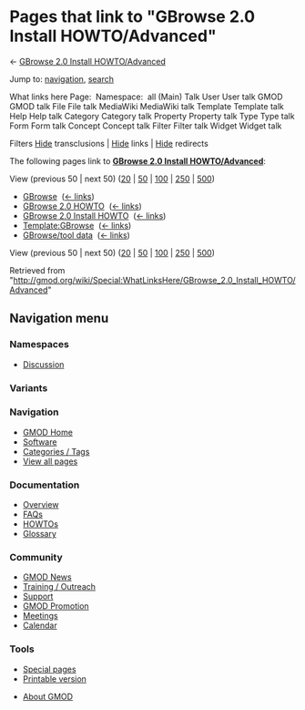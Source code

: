 <div id="mw-page-base" class="noprint">

</div>

<div id="mw-head-base" class="noprint">

</div>

<div id="content" class="mw-body" role="main">

<span id="top"></span>

<div id="mw-js-message" style="display:none;">

</div>



# <span dir="auto">Pages that link to "GBrowse 2.0 Install HOWTO/Advanced"</span>

<div id="bodyContent">

<div id="contentSub">

← [GBrowse 2.0 Install
HOWTO/Advanced](/wiki/GBrowse_2.0_Install_HOWTO/Advanced "GBrowse 2.0 Install HOWTO/Advanced")

</div>

<div id="jump-to-nav" class="mw-jump">

Jump to: [navigation](#mw-navigation), [search](#p-search)

</div>

<div id="mw-content-text">

What links here Page:  Namespace:  all (Main) Talk User User talk GMOD
GMOD talk File File talk MediaWiki MediaWiki talk Template Template talk
Help Help talk Category Category talk Property Property talk Type Type
talk Form Form talk Concept Concept talk Filter Filter talk Widget
Widget talk

Filters
[Hide](/mediawiki/index.php?title=Special:WhatLinksHere/GBrowse_2.0_Install_HOWTO/Advanced&hidetrans=1 "Special:WhatLinksHere/GBrowse 2.0 Install HOWTO/Advanced")
transclusions \|
[Hide](/mediawiki/index.php?title=Special:WhatLinksHere/GBrowse_2.0_Install_HOWTO/Advanced&hidelinks=1 "Special:WhatLinksHere/GBrowse 2.0 Install HOWTO/Advanced")
links \|
[Hide](/mediawiki/index.php?title=Special:WhatLinksHere/GBrowse_2.0_Install_HOWTO/Advanced&hideredirs=1 "Special:WhatLinksHere/GBrowse 2.0 Install HOWTO/Advanced")
redirects

The following pages link to **[GBrowse 2.0 Install
HOWTO/Advanced](/wiki/GBrowse_2.0_Install_HOWTO/Advanced "GBrowse 2.0 Install HOWTO/Advanced")**:

View (previous 50 \| next 50)
([20](/mediawiki/index.php?title=Special:WhatLinksHere/GBrowse_2.0_Install_HOWTO/Advanced&limit=20 "Special:WhatLinksHere/GBrowse 2.0 Install HOWTO/Advanced")
\|
[50](/mediawiki/index.php?title=Special:WhatLinksHere/GBrowse_2.0_Install_HOWTO/Advanced&limit=50 "Special:WhatLinksHere/GBrowse 2.0 Install HOWTO/Advanced")
\|
[100](/mediawiki/index.php?title=Special:WhatLinksHere/GBrowse_2.0_Install_HOWTO/Advanced&limit=100 "Special:WhatLinksHere/GBrowse 2.0 Install HOWTO/Advanced")
\|
[250](/mediawiki/index.php?title=Special:WhatLinksHere/GBrowse_2.0_Install_HOWTO/Advanced&limit=250 "Special:WhatLinksHere/GBrowse 2.0 Install HOWTO/Advanced")
\|
[500](/mediawiki/index.php?title=Special:WhatLinksHere/GBrowse_2.0_Install_HOWTO/Advanced&limit=500 "Special:WhatLinksHere/GBrowse 2.0 Install HOWTO/Advanced"))

- [GBrowse](/wiki/GBrowse "GBrowse") ‎
  <span class="mw-whatlinkshere-tools">([←
  links](/mediawiki/index.php?title=Special:WhatLinksHere&target=GBrowse "Special:WhatLinksHere"))</span>
- [GBrowse 2.0 HOWTO](/wiki/GBrowse_2.0_HOWTO "GBrowse 2.0 HOWTO") ‎
  <span class="mw-whatlinkshere-tools">([←
  links](/mediawiki/index.php?title=Special:WhatLinksHere&target=GBrowse+2.0+HOWTO "Special:WhatLinksHere"))</span>
- [GBrowse 2.0 Install
  HOWTO](/wiki/GBrowse_2.0_Install_HOWTO "GBrowse 2.0 Install HOWTO") ‎
  <span class="mw-whatlinkshere-tools">([←
  links](/mediawiki/index.php?title=Special:WhatLinksHere&target=GBrowse+2.0+Install+HOWTO "Special:WhatLinksHere"))</span>
- [Template:GBrowse](/wiki/Template:GBrowse "Template:GBrowse") ‎
  <span class="mw-whatlinkshere-tools">([←
  links](/mediawiki/index.php?title=Special:WhatLinksHere&target=Template%3AGBrowse "Special:WhatLinksHere"))</span>
- [GBrowse/tool data](/wiki/GBrowse/tool_data "GBrowse/tool data") ‎
  <span class="mw-whatlinkshere-tools">([←
  links](/mediawiki/index.php?title=Special:WhatLinksHere&target=GBrowse%2Ftool+data "Special:WhatLinksHere"))</span>

View (previous 50 \| next 50)
([20](/mediawiki/index.php?title=Special:WhatLinksHere/GBrowse_2.0_Install_HOWTO/Advanced&limit=20 "Special:WhatLinksHere/GBrowse 2.0 Install HOWTO/Advanced")
\|
[50](/mediawiki/index.php?title=Special:WhatLinksHere/GBrowse_2.0_Install_HOWTO/Advanced&limit=50 "Special:WhatLinksHere/GBrowse 2.0 Install HOWTO/Advanced")
\|
[100](/mediawiki/index.php?title=Special:WhatLinksHere/GBrowse_2.0_Install_HOWTO/Advanced&limit=100 "Special:WhatLinksHere/GBrowse 2.0 Install HOWTO/Advanced")
\|
[250](/mediawiki/index.php?title=Special:WhatLinksHere/GBrowse_2.0_Install_HOWTO/Advanced&limit=250 "Special:WhatLinksHere/GBrowse 2.0 Install HOWTO/Advanced")
\|
[500](/mediawiki/index.php?title=Special:WhatLinksHere/GBrowse_2.0_Install_HOWTO/Advanced&limit=500 "Special:WhatLinksHere/GBrowse 2.0 Install HOWTO/Advanced"))

</div>

<div class="printfooter">

Retrieved from
"<http://gmod.org/wiki/Special:WhatLinksHere/GBrowse_2.0_Install_HOWTO/Advanced>"

</div>

<div id="catlinks" class="catlinks catlinks-allhidden">

</div>

<div class="visualClear">

</div>

</div>

</div>

<div id="mw-navigation">

## Navigation menu

<div id="mw-head">



<div id="left-navigation">

<div id="p-namespaces" class="vectorTabs" role="navigation"
aria-labelledby="p-namespaces-label">

### Namespaces


- <span id="ca-talk"><a
  href="/mediawiki/index.php?title=Talk:GBrowse_2.0_Install_HOWTO/Advanced&amp;action=edit&amp;redlink=1"
  accesskey="t"
  title="Discussion about the content page [t]">Discussion</a></span>

</div>

<div id="p-variants" class="vectorMenu emptyPortlet" role="navigation"
aria-labelledby="p-variants-label">

### 

### Variants[](#)

<div class="menu">

</div>

</div>

</div>





</div>

</div>

</div>

<div id="mw-panel">

<div id="p-logo" role="banner">

<a href="/wiki/Main_Page"
style="background-image: url(http://gmod.org/images/GMOD-cogs.png);"
title="Visit the main page"></a>

</div>

<div id="p-Navigation" class="portal" role="navigation"
aria-labelledby="p-Navigation-label">

### Navigation

<div class="body">

- <span id="n-GMOD-Home">[GMOD Home](/wiki/Main_Page)</span>
- <span id="n-Software">[Software](/wiki/GMOD_Components)</span>
- <span id="n-Categories-.2F-Tags">[Categories /
  Tags](/wiki/Categories)</span>
- <span id="n-View-all-pages">[View all
  pages](/wiki/Special:AllPages)</span>

</div>

</div>

<div id="p-Documentation" class="portal" role="navigation"
aria-labelledby="p-Documentation-label">

### Documentation

<div class="body">

- <span id="n-Overview">[Overview](/wiki/Overview)</span>
- <span id="n-FAQs">[FAQs](/wiki/Category:FAQ)</span>
- <span id="n-HOWTOs">[HOWTOs](/wiki/Category:HOWTO)</span>
- <span id="n-Glossary">[Glossary](/wiki/Glossary)</span>

</div>

</div>

<div id="p-Community" class="portal" role="navigation"
aria-labelledby="p-Community-label">

### Community

<div class="body">

- <span id="n-GMOD-News">[GMOD News](/wiki/GMOD_News)</span>
- <span id="n-Training-.2F-Outreach">[Training /
  Outreach](/wiki/Training_and_Outreach)</span>
- <span id="n-Support">[Support](/wiki/Support)</span>
- <span id="n-GMOD-Promotion">[GMOD
  Promotion](/wiki/GMOD_Promotion)</span>
- <span id="n-Meetings">[Meetings](/wiki/Meetings)</span>
- <span id="n-Calendar">[Calendar](/wiki/Calendar)</span>

</div>

</div>

<div id="p-tb" class="portal" role="navigation"
aria-labelledby="p-tb-label">

### Tools

<div class="body">

- <span id="t-specialpages"><a href="/wiki/Special:SpecialPages" accesskey="q"
  title="A list of all special pages [q]">Special pages</a></span>
- <span id="t-print"><a
  href="/mediawiki/index.php?title=Special:WhatLinksHere/GBrowse_2.0_Install_HOWTO/Advanced&amp;printable=yes"
  rel="alternate" accesskey="p"
  title="Printable version of this page [p]">Printable version</a></span>

</div>

</div>

</div>

</div>

<div id="footer" role="contentinfo">

- <span id="footer-places-about">[About
  GMOD](/wiki/GMOD:About "GMOD:About")</span>

<!-- -->






</div>
